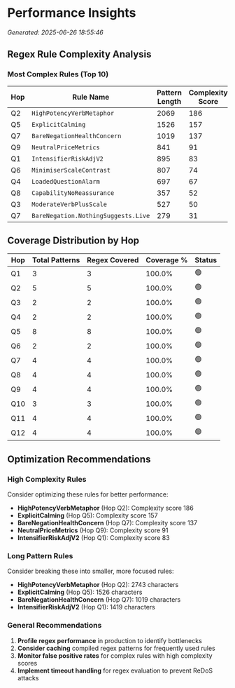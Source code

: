 # Performance Insights

*Generated: 2025-06-26 18:55:46*

## Regex Rule Complexity Analysis

### Most Complex Rules (Top 10)

| Hop | Rule Name | Pattern Length | Complexity Score | Has Veto |
|-----|-----------|----------------|------------------|----------|
| Q2 | `HighPotencyVerbMetaphor` | 2069 | 186 | ✓ |
| Q5 | `ExplicitCalming` | 1526 | 157 | — |
| Q7 | `BareNegationHealthConcern` | 1019 | 137 | — |
| Q9 | `NeutralPriceMetrics` | 841 | 91 | — |
| Q1 | `IntensifierRiskAdjV2` | 895 | 83 | ✓ |
| Q6 | `MinimiserScaleContrast` | 807 | 74 | — |
| Q4 | `LoadedQuestionAlarm` | 697 | 67 | — |
| Q8 | `CapabilityNoReassurance` | 357 | 52 | — |
| Q3 | `ModerateVerbPlusScale` | 527 | 50 | ✓ |
| Q7 | `BareNegation.NothingSuggests.Live` | 279 | 31 | — |

## Coverage Distribution by Hop

| Hop | Total Patterns | Regex Covered | Coverage % | Status |
|-----|----------------|---------------|------------|--------|
| Q1 | 3 | 3 | 100.0% | 🟢 |
| Q2 | 5 | 5 | 100.0% | 🟢 |
| Q3 | 2 | 2 | 100.0% | 🟢 |
| Q4 | 2 | 2 | 100.0% | 🟢 |
| Q5 | 8 | 8 | 100.0% | 🟢 |
| Q6 | 2 | 2 | 100.0% | 🟢 |
| Q7 | 4 | 4 | 100.0% | 🟢 |
| Q8 | 4 | 4 | 100.0% | 🟢 |
| Q9 | 4 | 4 | 100.0% | 🟢 |
| Q10 | 3 | 3 | 100.0% | 🟢 |
| Q11 | 4 | 4 | 100.0% | 🟢 |
| Q12 | 4 | 4 | 100.0% | 🟢 |

## Optimization Recommendations

### High Complexity Rules
Consider optimizing these rules for better performance:

- **HighPotencyVerbMetaphor** (Hop Q2): Complexity score 186
- **ExplicitCalming** (Hop Q5): Complexity score 157
- **BareNegationHealthConcern** (Hop Q7): Complexity score 137
- **NeutralPriceMetrics** (Hop Q9): Complexity score 91
- **IntensifierRiskAdjV2** (Hop Q1): Complexity score 83

### Long Pattern Rules
Consider breaking these into smaller, more focused rules:

- **HighPotencyVerbMetaphor** (Hop Q2): 2743 characters
- **ExplicitCalming** (Hop Q5): 1526 characters
- **BareNegationHealthConcern** (Hop Q7): 1019 characters
- **IntensifierRiskAdjV2** (Hop Q1): 1419 characters

### General Recommendations

1. **Profile regex performance** in production to identify bottlenecks
2. **Consider caching** compiled regex patterns for frequently used rules
3. **Monitor false positive rates** for complex rules with high complexity scores
4. **Implement timeout handling** for regex evaluation to prevent ReDoS attacks
